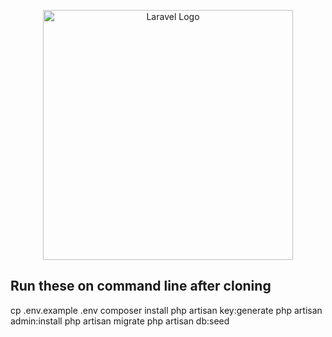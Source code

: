 <p align="center"><a href="https://laravel.com" target="_blank"><img src="https://raw.githubusercontent.com/laravel/art/master/logo-lockup/5%20SVG/2%20CMYK/1%20Full%20Color/laravel-logolockup-cmyk-red.svg" width="400" alt="Laravel Logo"></a></p>


## Run these on command line after cloning

cp .env.example .env
composer install
php artisan key:generate
php artisan admin:install
php artisan migrate
php artisan db:seed